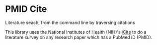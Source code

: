 # PMID Cite
Literature seach, from the command line by traversing citations

This library uses the National Institutes of Health (NIH)'s [iCite](https://icite.od.nih.gov/) 
to do a literature survey on any research paper which has a PubMed ID (PMID).
